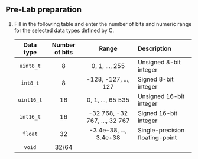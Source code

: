 ## Pre-Lab preparation

1. Fill in the following table and enter the number of bits and numeric range for the selected data types defined by C.

   | **Data type** | **Number of bits** | **Range** | **Description** |
   | :-: | :-: | :-: | :-- |
   | `uint8_t`  | 8 | 0, 1, ..., 255 | Unsigned 8-bit integer |
   | `int8_t`   | 8 | -128, -127, ..., 127 | Signed 8-bit integer |
   | `uint16_t` | 16 | 0, 1, ..., 65 535 | Unsigned 16-bit integer |
   | `int16_t`  | 16 | -32 768, -32 767, ..., 32 767 | Signed 16-bit integer |
   | `float`    | 32 | -3.4e+38, ..., 3.4e+38 | Single-precision floating-point |
   | `void`     | 32/64 |  |  |

<a name="part1"></a>

